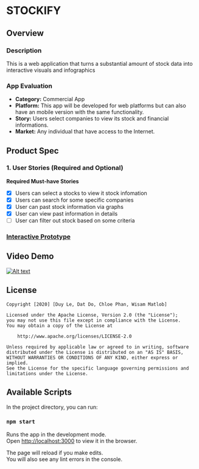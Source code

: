 # STOCKIFY

## Overview
### Description
This is a web application that turns a substantial amount of stock data into interactive visuals and infographics

### App Evaluation
- **Category:** Commercial App
- **Platform:** This app will be developed for web platforms but can also have an mobile version with the same functionality.
- **Story:** Users select companies to view its stock and financial informations.
- **Market:** Any individual that have access to the Internet.

## Product Spec

### 1. User Stories (Required and Optional)

**Required Must-have Stories**
   - [x] Users can select a stocks to view it stock infomation
   - [x] Users can search for some specific companies
   - [x] User can past stock information via graphs
   - [x] User can view past information in details
   - [ ] User can filter out stock based on some criteria
   
### [Interactive Prototype](https://xd.adobe.com/view/692ceb06-330e-41b6-41ea-49516ca9aa95-1f1d/screen/89d4caf3-d658-4f4a-abec-f88d42b9f2e0/Portfolio-1/?fullscreen)

## Video Demo
[![Alt text](https://img.youtube.com/vi/VID/0.jpg)](https://www.youtube.com/watch?v=VID)

## License

    Copyright [2020] [Duy Le, Dat Do, Chloe Phan, Wisam Matlob]

    Licensed under the Apache License, Version 2.0 (the "License");
    you may not use this file except in compliance with the License.
    You may obtain a copy of the License at

        http://www.apache.org/licenses/LICENSE-2.0

    Unless required by applicable law or agreed to in writing, software
    distributed under the License is distributed on an "AS IS" BASIS,
    WITHOUT WARRANTIES OR CONDITIONS OF ANY KIND, either express or implied.
    See the License for the specific language governing permissions and
    limitations under the License.


## Available Scripts

In the project directory, you can run:

### `npm start`

Runs the app in the development mode.<br />
Open [http://localhost:3000](http://localhost:3000) to view it in the browser.

The page will reload if you make edits.<br />
You will also see any lint errors in the console.

